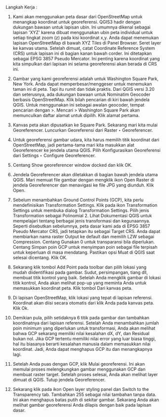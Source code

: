 Langkah Kerja :

1. Kami akan menggunakan peta dasar dari OpenStreetMap untuk menangkap koordinat untuk georeferensi. QGIS3 hadir dengan dukungan bawaan untuk lapisan ubin. Ini umumnya dikenal sebagai lapisan 'XYZ' karena dibuat menggunakan ubin peta individual untuk setiap tingkat zoom (z) pada kisi koordinat x,y. Anda dapat menemukan lapisan OpenStreetMap di bawah XYZ Tiles di Panel Browser. Seret layer ke kanvas utama. Setelah dimuat, catat Coordinate Reference System (CRS) untuk lapisan ini di bagian kanan bawah corder. Ini ditetapkan sebagai EPSG 3857 Pseudo Mercator. Ini penting karena koordinat yang kita simpulkan dari lapisan ini selama georeferensi akan berada di CRS ini.

2. Gambar yang kami georeferensi adalah untuk Washington Square Park, New York. Anda dapat memperbesar/menggeser untuk menemukan taman ini di peta. Tapi itu rumit dan tidak praktis. Dari QGIS versi 3.20 dan seterusnya, ada dukungan bawaan untuk Nominatim Geocoder berbasis OpenStreetMap. Klik bilah pencarian di kiri bawah jendela QGIS. Untuk menggunakan ini sebagai awalan geocoder, tempat pencarian dengan >. Mencari > Washington Square Park akan memunculkan daftar alamat untuk dipilih. Klik alamat pertama.

3. Kanvas peta akan dipusatkan ke Square Park. Sekarang mari kita mulai Georeferencer. Luncurkan Georeferensi dari Raster ‣  Georeferencer.

4. Untuk georeferensi gambar udara, kita harus memilih titik koordinat dari OpenStreetMap, jadi pertama-tama mari kita masukkan alat Georeferencer ke jendela utama QGIS. Pilih Konfigurasikan Georeferensi dari Settings ‣ Configure Georeferencer.

5. Centang Show georeferencer window docked dan klik OK.

6. Jendela Georeferencer akan diletakkan di bagian bawah jendela utama QGIS. Mari memuat file gambar dengan mengklik ikon Open Raster di jendela Georeferencer dan menavigasi ke file JPG yang diunduh. Klik Open.

7. Sebelum menambahkan Ground Control Points (GCP), kita perlu mendefinisikan Transformation Settings. Klik pada ikon Transformation Settings untuk membuka dialog Transformation Settings. Pilih jenis Transformation sebagai Polinomial 2. Lihat Dokumentasi QGIS untuk mempelajari tentang berbagai jenis transformasi dan kegunaannya. Seperti disebutkan sebelumnya, peta dasar kami ada di EPSG 3857 Pseudo Mercator CRS, jadi tetapkan itu sebagai Target CRS. Anda dapat membiarkan nama raster Output ke default dan memilih LZW sebagai Compression. Centang Gunakan 0 untuk transparansi bila diperlukan. Centang Simpan poin GCP untuk menyimpan poin sebagai file terpisah untuk keperluan di masa mendatang. Pastikan opsi Muat di QGIS saat selesai dicentang. Klik OK.

8. Sekarang klik tombol Add Point pada toolbar dan pilih lokasi yang mudah diidentifikasi pada gambar. Sudut, persimpangan, tiang dll, membuat titik kontrol yang baik. Setelah Anda mengklik gambar di lokasi titik kontrol, Anda akan melihat pop-up yang meminta Anda untuk memasukkan koordinat peta. Klik tombol Dari kanvas peta.

9. Di lapisan OpenStreetMap, klik lokasi yang tepat di lapisan referensi. Koordinat akan diisi secara otomatis dari klik Anda pada kanvas peta. Klik Ok.

10. Demikian pula, pilih setidaknya 6 titik pada gambar dan tambahkan koordinatnya dari lapisan referensi. Setelah Anda menambahkan jumlah poin minimum yang diperlukan untuk transformasi, Anda akan melihat bahwa GCP sekarang memiliki nilai kesalahan dX, dY, dan Residual bukan nol. Jika GCP tertentu memiliki nilai error yang luar biasa tinggi, hal itu biasanya berarti kesalahan manusia dalam memasukkan nilai koordinat. Jadi, Anda dapat menghapus GCP itu dan menangkapnya lagi.

11. Setelah Anda puas dengan GCP, klik Mulai georeferensi. Ini akan memulai proses melengkungkan gambar menggunakan GCP dan membuat raster target. Setelah proses selesai, Anda akan melihat layer dimuat di QGIS. Tutup jendela Georeferencer.

12. Sekarang klik pada ikon Open layer styling panel dan Switch to the Transparency tab. Tambahkan 255 sebagai nilai tambahan tanpa data. Ini akan menghapus batas putih di sekitar gambar. Sekarang Anda akan melihat gambar georeferensi Anda dilapis dengan baik pada lapisan dasar.
